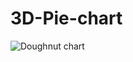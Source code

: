 3D-Pie-chart
============

![Doughnut chart](https://raw.github.com/pengz/3D-Pie-chart/master/doughnut.png "Doughnut Chart")